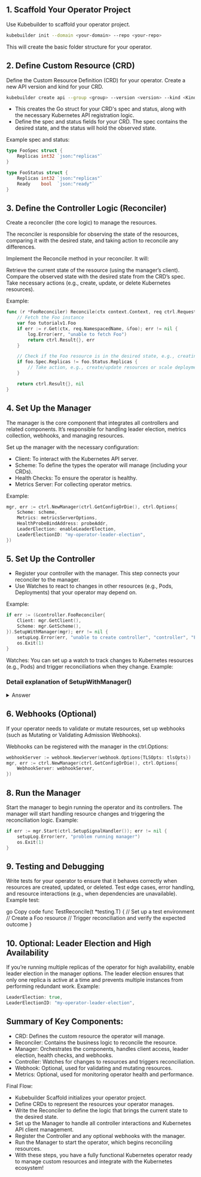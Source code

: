 ## 1. Scaffold Your Operator Project

Use Kubebuilder to scaffold your operator project.

```bash
kubebuilder init --domain <your-domain> --repo <your-repo>
```
This will create the basic folder structure for your operator.

## 2. Define Custom Resource (CRD)
Define the Custom Resource Definition (CRD) for your operator.
Create a new API version and kind for your CRD.

```bash
kubebuilder create api --group <group> --version <version> --kind <Kind>
```

- This creates the Go struct for your CRD's spec and status, along with the necessary Kubernetes API registration logic.
- Define the spec and status fields for your CRD. The spec contains the desired state, and the status will hold the observed state.

Example spec and status:

```go
type FooSpec struct {
    Replicas int32 `json:"replicas"`
}

type FooStatus struct {
    Replicas int32 `json:"replicas"`
    Ready    bool  `json:"ready"`
}
```
## 3. Define the Controller Logic (Reconciler)
Create a reconciler (the core logic) to manage the resources.

The reconciler is responsible for observing the state of the resources, comparing it with the desired state, and taking action to reconcile any differences.

Implement the Reconcile method in your reconciler. It will:

Retrieve the current state of the resource (using the manager’s client).
Compare the observed state with the desired state from the CRD’s spec.
Take necessary actions (e.g., create, update, or delete Kubernetes resources).

Example:

```go
func (r *FooReconciler) Reconcile(ctx context.Context, req ctrl.Request) (ctrl.Result, error) {
    // Fetch the Foo instance
    var foo tutorialv1.Foo
    if err := r.Get(ctx, req.NamespacedName, &foo); err != nil {
        log.Error(err, "unable to fetch Foo")
        return ctrl.Result{}, err
    }

    // Check if the Foo resource is in the desired state, e.g., creating a pod or updating replicas
    if foo.Spec.Replicas != foo.Status.Replicas {
        // Take action, e.g., create/update resources or scale deployments
    }

    return ctrl.Result{}, nil
}
```
## 4. Set Up the Manager
The manager is the core component that integrates all controllers and related components. It’s responsible for handling leader election, metrics collection, webhooks, and managing resources.

Set up the manager with the necessary configuration:

- Client: To interact with the Kubernetes API server.
- Scheme: To define the types the operator will manage (including your CRDs).
- Health Checks: To ensure the operator is healthy.
- Metrics Server: For collecting operator metrics.

Example:

```go
mgr, err := ctrl.NewManager(ctrl.GetConfigOrDie(), ctrl.Options{
    Scheme: scheme,
    Metrics: metricsServerOptions,
    HealthProbeBindAddress: probeAddr,
    LeaderElection: enableLeaderElection,
    LeaderElectionID: "my-operator-leader-election",
})
```

## 5. Set Up the Controller

- Register your controller with the manager. This step connects your reconciler to the manager.
- Use Watches to react to changes in other resources (e.g., Pods, Deployments) that your operator may depend on.

Example:

```go
if err := (&controller.FooReconciler{
    Client: mgr.GetClient(),
    Scheme: mgr.GetScheme(),
}).SetupWithManager(mgr); err != nil {
    setupLog.Error(err, "unable to create controller", "controller", "Foo")
    os.Exit(1)
}
```

Watches: You can set up a watch to track changes to Kubernetes resources (e.g., Pods) and trigger reconciliations when they change. Example:

### Detail explanation of SetupWithManager()

<details>
  <Summary>Answer</Summary>
  ```golang
  func (r *FooReconciler) SetupWithManager(mgr ctrl.Manager) error {
	return ctrl.NewControllerManagedBy(mgr).
		For(&tutorialv1.Foo{}).
		Watches(
			&corev1.Pod{},
			handler.EnqueueRequestsFromMapFunc(r.mapPodsReqToFooReq),
		).
		Complete(r) 
```
  
This code snippet is from the SetupWithManager function of a Kubernetes operator, which is responsible for setting up the reconciliation logic and defining how the operator will interact with the resources it manages (in this case, a custom resource Foo).

Let’s break it down step by step:

#### 1. SetupWithManager(mgr ctrl.Manager) error
This method is typically part of a reconciler (e.g., FooReconciler). The purpose of SetupWithManager is to define the controller logic, associate it with the Manager, and specify the resources to watch and reconcile.

mgr is a ctrl.Manager instance, which is the main control loop of the operator. It manages various components of the operator, such as the controllers, webhooks, and client connections.
This function returns an error, indicating whether setting up the controller was successful.

#### 2. ctrl.NewControllerManagedBy(mgr)
This function creates a new controller that will be managed by the given mgr (manager). It is used to register and manage a controller’s lifecycle within the operator.

The controller is responsible for managing a particular resource type, reacting to changes, and triggering reconciliation logic.
mgr is the Kubernetes controller-runtime manager, which runs the controller.

####3. For(&tutorialv1.Foo{})
This line specifies that the controller will manage the Foo custom resource (CR). It tells the controller to watch for changes in the Foo resources defined in your CRD (Custom Resource Definition).

tutorialv1.Foo{} refers to the Foo resource defined under the tutorialv1 API group and version. It could look like this in the CRD:

```go
type Foo struct {
    metav1.TypeMeta   `json:",inline"`
    metav1.ObjectMeta `json:"metadata,omitempty"`
    Spec   FooSpec   `json:"spec"`
    Status FooStatus `json:"status,omitempty"`
}
```
#### 4. Watches(&corev1.Pod{}, handler.EnqueueRequestsFromMapFunc(r.mapPodsReqToFooReq))
This line adds a watch on Pods (corev1.Pod{}). This means the operator will observe all changes to Pods in the cluster.

handler.EnqueueRequestsFromMapFunc(r.mapPodsReqToFooReq) is a function that specifies how the operator should handle events from the watched resource (Pods in this case).

Watches are used when you want to react to changes in other resources (besides the custom resource Foo). In this case, it watches Pods.
r.mapPodsReqToFooReq is a map function (handler) that converts a change in Pods into a reconciliation request for the Foo resource. Whenever a Pod is added, updated, or deleted, this handler maps the Pod event into a reconciliation request for one or more Foo resources.
How EnqueueRequestsFromMapFunc works:

This function is a callback that takes a Pod event and maps it to a Foo reconciliation request.

It typically looks something like this:

```go
func (r *FooReconciler) mapPodsReqToFooReq(obj client.Object) []reconcile.Request {
    // Logic to map Pod event to Foo reconciliation requests
    // This might involve identifying which Foo resources are related to the Pod
    return []reconcile.Request{
        {NamespacedName: client.ObjectKey{Name: "foo-name", Namespace: "foo-namespace"}},
    }
}
```
The map function decides which Foo resources should be reconciled based on the Pod event.
</details>



## 6. Webhooks (Optional)
If your operator needs to validate or mutate resources, set up webhooks (such as Mutating or Validating Admission Webhooks).

Webhooks can be registered with the manager in the ctrl.Options:

```go
webhookServer := webhook.NewServer(webhook.Options{TLSOpts: tlsOpts})
mgr, err := ctrl.NewManager(ctrl.GetConfigOrDie(), ctrl.Options{
    WebhookServer: webhookServer,
})
```
## 8. Run the Manager
Start the manager to begin running the operator and its controllers.
The manager will start handling resource changes and triggering the reconciliation logic.
Example:

```go
if err := mgr.Start(ctrl.SetupSignalHandler()); err != nil {
    setupLog.Error(err, "problem running manager")
    os.Exit(1)
}
```

## 9. Testing and Debugging

Write tests for your operator to ensure that it behaves correctly when resources are created, updated, or deleted.
Test edge cases, error handling, and resource interactions (e.g., when dependencies are unavailable).
Example test:

go
Copy code
func TestReconcile(t *testing.T) {
    // Set up a test environment
    // Create a Foo resource
    // Trigger reconciliation and verify the expected outcome
}

## 10. Optional: Leader Election and High Availability
If you’re running multiple replicas of the operator for high availability, enable leader election in the manager options.
The leader election ensures that only one replica is active at a time and prevents multiple instances from performing redundant work.
Example:

```go
LeaderElection: true,
LeaderElectionID: "my-operator-leader-election",
```

## Summary of Key Components:

- CRD: Defines the custom resource the operator will manage.
- Reconciler: Contains the business logic to reconcile the resource.
- Manager: Orchestrates the components, handles client access, leader election, health checks, and webhooks.
- Controller: Watches for changes to resources and triggers reconciliation.
- Webhook: Optional, used for validating and mutating resources.
- Metrics: Optional, used for monitoring operator health and performance.

Final Flow:
- Kubebuilder Scaffold initializes your operator project.
- Define CRDs to represent the resources your operator manages.
- Write the Reconciler to define the logic that brings the current state to the desired state.
- Set up the Manager to handle all controller interactions and Kubernetes API client management.
- Register the Controller and any optional webhooks with the manager.
- Run the Manager to start the operator, which begins reconciling resources.
- With these steps, you have a fully functional Kubernetes operator ready to manage custom resources and integrate with the Kubernetes ecosystem!

